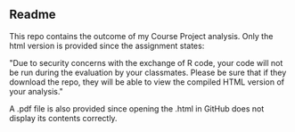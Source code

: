 ## Readme

This repo contains the outcome of my Course Project analysis.  Only the html version is provided since the assignment states:

"Due to security concerns with the exchange of R code, your code will not be run during the evaluation by your classmates. Please be sure that if they download the repo, they will be able to view the compiled HTML version of your analysis."

A .pdf file is also provided since opening the .html in GitHub does not display its contents correctly.
